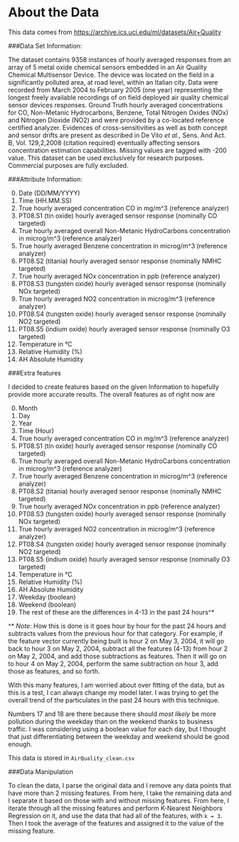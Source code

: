 About the Data
==============

This data comes from https://archive.ics.uci.edu/ml/datasets/Air+Quality

###Data Set Information:

The dataset contains 9358 instances of hourly averaged responses from an array of 5 metal oxide chemical sensors embedded in an Air Quality Chemical Multisensor Device. The device was located on the field in a significantly polluted area, at road level, within an Italian city. Data were recorded from March 2004 to February 2005 (one year) representing the longest freely available recordings of on field deployed air quality chemical sensor devices responses. Ground Truth hourly averaged concentrations for CO, Non-Metanic Hydrocarbons, Benzene, Total Nitrogen Oxides (NOx) and Nitrogen Dioxide (NO2) and were provided by a co-located reference certified analyzer. Evidences of cross-sensitivities as well as both concept and sensor drifts are present as described in De Vito _et al._, Sens. And Act. B, Vol. 129,2,2008 (citation required) eventually affecting sensors concentration estimation capabilities. Missing values are tagged with -200 value.
This dataset can be used exclusively for research purposes. Commercial purposes are fully excluded.

###Attribute Information:

0. Date (DD/MM/YYYY)
1. Time (HH.MM.SS)
2. True hourly averaged concentration CO in mg/m^3 (reference analyzer)
3. PT08.S1 (tin oxide) hourly averaged sensor response (nominally CO targeted)
4. True hourly averaged overall Non-Metanic HydroCarbons concentration in microg/m^3 (reference analyzer)
5. True hourly averaged Benzene concentration in microg/m^3 (reference analyzer)
6. PT08.S2 (titania) hourly averaged sensor response (nominally NMHC targeted)
7. True hourly averaged NOx concentration in ppb (reference analyzer)
8. PT08.S3 (tungsten oxide) hourly averaged sensor response (nominally NOx targeted)
9. True hourly averaged NO2 concentration in microg/m^3 (reference analyzer)
10. PT08.S4 (tungsten oxide) hourly averaged sensor response (nominally NO2 targeted)
11. PT08.S5 (indium oxide) hourly averaged sensor response (nominally O3 targeted)
12. Temperature in °C
13. Relative Humidity (%)
14. AH Absolute Humidity

###Extra features

I decided to create features based on the given Information to hopefully provide
more accurate results. The overall features as of right now are

0. Month
1. Day
2. Year
3. Time (Hour)
4. True hourly averaged concentration CO in mg/m^3 (reference analyzer)
5. PT08.S1 (tin oxide) hourly averaged sensor response (nominally CO targeted)
6. True hourly averaged overall Non-Metanic HydroCarbons concentration in microg/m^3 (reference analyzer)
7. True hourly averaged Benzene concentration in microg/m^3 (reference analyzer)
8. PT08.S2 (titania) hourly averaged sensor response (nominally NMHC targeted)
9. True hourly averaged NOx concentration in ppb (reference analyzer)
10. PT08.S3 (tungsten oxide) hourly averaged sensor response (nominally NOx targeted)
11. True hourly averaged NO2 concentration in microg/m^3 (reference analyzer)
12. PT08.S4 (tungsten oxide) hourly averaged sensor response (nominally NO2 targeted)
13. PT08.S5 (indium oxide) hourly averaged sensor response (nominally O3 targeted)
14. Temperature in °C
15. Relative Humidity (%)
16. AH Absolute Humidity
17. Weekday (boolean)
18. Weekend (boolean)
19. The rest of these are the differences in 4-13 in the past 24 hours^*

^* _Note_: How this is done is it goes hour by hour for the past 24 hours and
subtracts values from the previous hour for that category. For example, if the
feature vector currently being built is hour 2 on May 3, 2004, it will go back
to hour 3 on May 2, 2004, subtract all the features (4-13) from hour 2 on May 2,
2004, and add those subtractions as features. Then it will go on to hour 4 on
May 2, 2004, perform the same subtraction on hour 3, add those as features, and
so forth.

With this many features, I am worried about over fitting of the data, but as
this is a test, I can always change my model later. I was trying to get the
overall trend of the particulates in the past 24 hours with this technique.

Numbers 17 and 18 are there because there should *most likely* be more pollution
during the weekday than on the weekend thanks to business traffic. I was
considering using a boolean value for each day, but I thought that just
differentiating between the weekday and weekend should be good enough.

This data is stored in `AirQuality_clean.csv`

###Data Manipulation

To clean the data, I parse the original data and I remove any data points that
have more than 2 missing features. From here, I take the remaining data and I
separate it based on those with and without missing features. From here, I
iterate through all the missing features and perform K-Nearest Neighbors Regression
on it, and use the data that had all of the features, with `k = 3`. Then I took
the average of the features and assigned it to the value of the missing feature.
